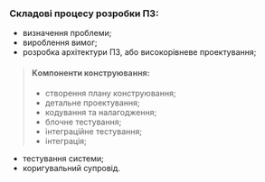 ### Складові процесу розробки ПЗ:

- визначення проблеми;
- вироблення вимог;
- розробка архітектури ПЗ, або високорівневе проектування;

> #### Kомпоненти конструювання:
>
> - створення плану конструювання;
> - детальне проектування;
> - кодування та налагодження;
> - блочне тестування;
> - інтеграційне тестування;
> - інтеграція;

- тестування системи;
- коригувальний супровід.
